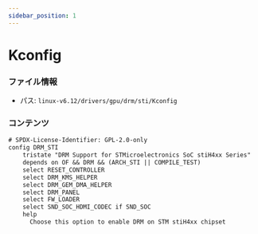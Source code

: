 ```yaml
---
sidebar_position: 1
---
```

# Kconfig

### ファイル情報

- パス: `linux-v6.12/drivers/gpu/drm/sti/Kconfig`

### コンテンツ

```txt
# SPDX-License-Identifier: GPL-2.0-only
config DRM_STI
	tristate "DRM Support for STMicroelectronics SoC stiH4xx Series"
	depends on OF && DRM && (ARCH_STI || COMPILE_TEST)
	select RESET_CONTROLLER
	select DRM_KMS_HELPER
	select DRM_GEM_DMA_HELPER
	select DRM_PANEL
	select FW_LOADER
	select SND_SOC_HDMI_CODEC if SND_SOC
	help
	  Choose this option to enable DRM on STM stiH4xx chipset

```
